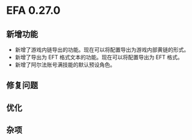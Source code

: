 # EFA 0.27.0

## 新增功能

- 新增了游戏内链导出的功能。现在可以将配置导出为游戏内部黄链的形式。
- 新增了导出为 EFT 格式文本的功能。现在可以将配置导出为 EFT 格式。
- 新增了阿尔法账号满技能的默认预设角色。

## 修复问题

## 优化

## 杂项
